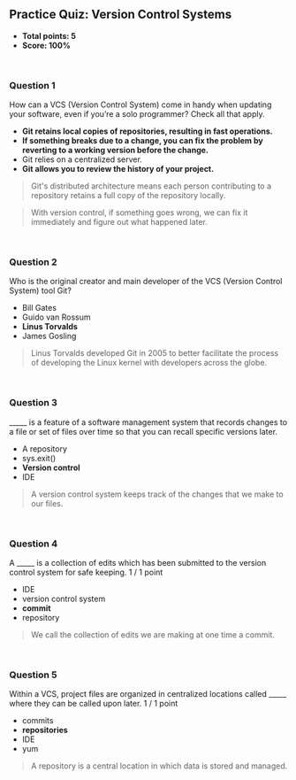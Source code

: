 ## Practice Quiz: Version Control Systems
* **Total points: 5**
* **Score: 100%**

<br>

### Question 1

How can a VCS (Version Control System) come in handy when updating your software, even if you’re a solo programmer? Check all that apply.

* **Git retains local copies of repositories, resulting in fast operations.**
* **If something breaks due to a change, you can fix the problem by reverting to a working version before the change.**
* Git relies on a centralized server.
* **Git allows you to review the history of your project.**


> Git's distributed architecture means each person contributing to a repository retains a full copy of the repository locally.

> With version control, if something goes wrong, we can fix it immediately and figure out what happened later.

<br>

### Question 2

Who is the original creator and main developer of the VCS (Version Control System) tool Git?

* Bill Gates
* Guido van Rossum
* **Linus Torvalds**
* James Gosling

> Linus Torvalds developed Git in 2005 to better facilitate the process of developing the Linux kernel with developers across the globe.

<br>

### Question 3

_____ is a feature of a software management system that records changes to a file or set of files over time so that you can recall specific versions later.

* A repository
* sys.exit()
* **Version control**
* IDE

> A version control system keeps track of the changes that we make to our files.

<br>

### Question 4

A _____ is a collection of edits which has been submitted to the version control system for safe keeping.
1 / 1 point

* IDE
* version control system
* **commit**
* repository

> We call the collection of edits we are making at one time a commit.

<br>

### Question 5

Within a VCS, project files are organized in centralized locations called _____ where they can be called upon later.
1 / 1 point

* commits
* **repositories**
* IDE
* yum

> A repository is a central location in which data is stored and managed.